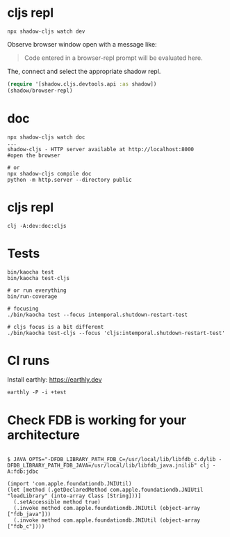 # cljs repl

```shell
npx shadow-cljs watch dev
```

Observe browser window open with a message like:
> Code entered in a browser-repl prompt will be evaluated here.

The, connect and select the appropriate shadow repl.

```clojure
(require '[shadow.cljs.devtools.api :as shadow])
(shadow/browser-repl)
```

# doc

```shell
npx shadow-cljs watch doc
...
shadow-cljs - HTTP server available at http://localhost:8000
#open the browser

# or
npx shadow-cljs compile doc
python -m http.server --directory public
```

# cljs repl

```
clj -A:dev:doc:cljs
```

# Tests

```shell
bin/kaocha test
bin/kaocha test-cljs

# or run everything
bin/run-coverage

# focusing
./bin/kaocha test --focus intemporal.shutdown-restart-test

# cljs focus is a bit different
./bin/kaocha test-cljs --focus 'cljs:intemporal.shutdown-restart-test'

```

# CI runs

Install earthly: https://earthly.dev

```
earthly -P -i +test
```

# Check FDB is working for your architecture

```shell

$ JAVA_OPTS="-DFDB_LIBRARY_PATH_FDB_C=/usr/local/lib/libfdb_c.dylib -DFDB_LIBRARY_PATH_FDB_JAVA=/usr/local/lib/libfdb_java.jnilib" clj -A:fdb:jdbc

(import 'com.apple.foundationdb.JNIUtil)
(let [method (.getDeclaredMethod com.apple.foundationdb.JNIUtil "loadLibrary" (into-array Class [String]))]
  (.setAccessible method true)
  (.invoke method com.apple.foundationdb.JNIUtil (object-array ["fdb_java"]))
  (.invoke method com.apple.foundationdb.JNIUtil (object-array ["fdb_c"])))

```